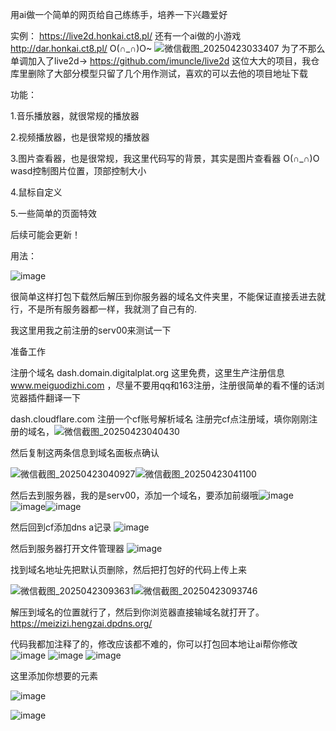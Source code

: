 用ai做一个简单的网页给自己练练手，培养一下兴趣爱好

实例：   https://live2d.honkai.ct8.pl/  还有一个ai做的小游戏 http://dar.honkai.ct8.pl/ O(∩_∩)O~
![微信截图_20250423033407](https://github.com/user-attachments/assets/ff4e2c55-3b62-4ad0-9e96-d7a81c981413)
为了不那么单调加入了live2d→ https://github.com/imuncle/live2d 这位大大的项目，我仓库里删除了大部分模型只留了几个用作测试，喜欢的可以去他的项目地址下载

功能：

1.音乐播放器，就很常规的播放器

2.视频播放器，也是很常规的播放器

3.图片查看器，也是很常规，我这里代码写的背景，其实是图片查看器 O(∩_∩)O wasd控制图片位置，顶部控制大小

4.鼠标自定义

5.一些简单的页面特效


后续可能会更新！

用法：

![image](https://github.com/user-attachments/assets/647d328e-dc62-450e-a397-9ecb07ac5106)

很简单这样打包下载然后解压到你服务器的域名文件夹里，不能保证直接丢进去就行，不是所有服务器都一样，我就测了自己有的.

我这里用我之前注册的serv00来测试一下

准备工作

注册个域名 dash.domain.digitalplat.org 这里免费，这里生产注册信息 www.meiguodizhi.com ，尽量不要用qq和163注册，注册很简单的看不懂的话浏览器插件翻译一下

dash.cloudflare.com 注册一个cf账号解析域名 注册完cf点注册域，填你刚刚注册的域名，![微信截图_20250423040430](https://github.com/user-attachments/assets/67c0da7f-4836-4562-8864-39fc12679646)

然后复制这两条信息到域名面板点确认

![微信截图_20250423040927](https://github.com/user-attachments/assets/cd92df75-577a-4d0c-aa33-ab75558aab76)![微信截图_20250423041100](https://github.com/user-attachments/assets/bf04e5e4-db6c-46bf-a941-ebb457849a4b)

然后去到服务器，我的是serv00，添加一个域名，要添加前缀哦![image](https://github.com/user-attachments/assets/75ab6a91-5231-4e16-8363-704579b954cc)
![image](https://github.com/user-attachments/assets/1e0b4bec-d258-4d2e-bbf5-c9f43bc49355)![image](https://github.com/user-attachments/assets/536502df-3547-454a-a122-dcbf907f3cb5)

然后回到cf添加dns a记录 ![image](https://github.com/user-attachments/assets/658a54b5-65cd-4016-8e92-85752ee62354)

然后到服务器打开文件管理器 ![image](https://github.com/user-attachments/assets/3d5d475d-cf4d-487d-a457-d2b6f8eb35e9)

找到域名地址先把默认页删除，然后把打包好的代码上传上来

![微信截图_20250423093631](https://github.com/user-attachments/assets/18296c1c-577b-4c53-95b7-618516a17ecb)![微信截图_20250423093746](https://github.com/user-attachments/assets/2c1067b5-9971-4a30-98e1-60e8e977d83c)

解压到域名的位置就行了，然后到你浏览器直接输域名就打开了。https://meizizi.hengzai.dpdns.org/

代码我都加注释了的，修改应该都不难的，你可以打包回本地让ai帮你修改
![image](https://github.com/user-attachments/assets/f9ada10e-50f7-4fef-a58c-791056db0882)
![image](https://github.com/user-attachments/assets/ceaa3bcb-16d3-4429-91f3-18584da86180)
![image](https://github.com/user-attachments/assets/5d25acf9-f7f8-4dbc-8b7a-74612900da03)

这里添加你想要的元素

![image](https://github.com/user-attachments/assets/ba33e92e-f6a9-43f5-ad85-835bba6affe7)

![image](https://github.com/user-attachments/assets/5d717f4b-25a1-4ed4-ad68-457dfb4f6f58)











     

